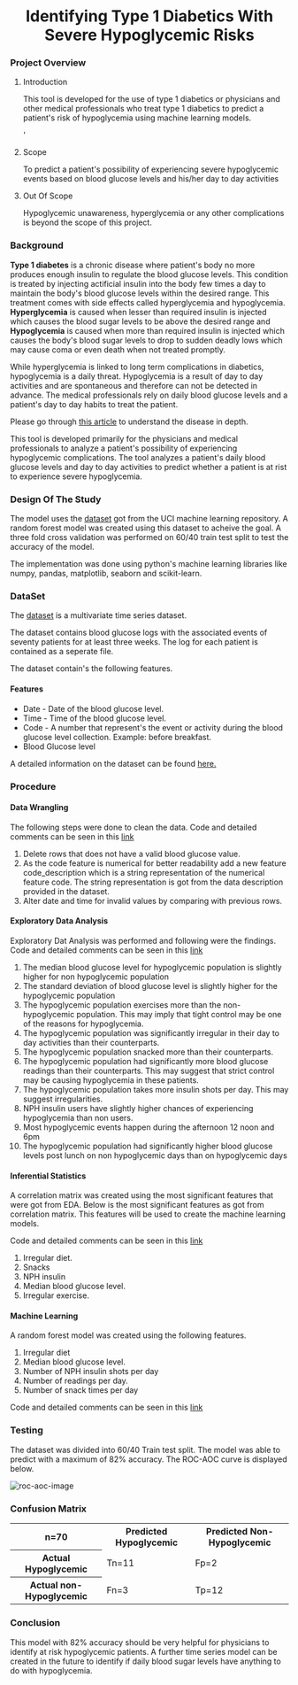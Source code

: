 <H1 style="text-align: center;">Identifying Type 1 Diabetics With Severe Hypoglycemic Risks

</H1>

<H3>Project Overview</H3>
<ol>
<li> Introduction</li>

<P>This tool is developed for the use of type 1 diabetics or physicians and other medical professionals who treat type 1 
diabetics to predict a patient's risk of hypoglycemia using machine learning models.</P>

'<li>Scope</li>

<P> To predict a patient's possibility of experiencing severe hypoglycemic events based on blood glucose levels and his/her
day to day activities</p>

<li>Out Of Scope</li>
<p>Hypoglycemic unawareness, hyperglycemia or any other complications is beyond the scope of this project.</p>

</ol>


<H3>Background</H3>

<P><B>Type 1 diabetes</B> is a chronic disease where patient's body no more produces enough insulin to regulate the blood glucose 
levels. This condition is treated by injecting actificial insulin into the body few times a day to maintain the body's blood 
glucose levels within the desired range. This treatment comes with side effects called hyperglycemia and hypoglycemia. 
<B>Hyperglycemia</B> is caused when lesser than required insulin is injected which causes the blood sugar levels to be above the 
desired range and <B>Hypoglycemia</B> is caused when more than required insulin is injected which causes the body's blood sugar 
levels to drop to sudden deadly lows which may cause coma or even death when not treated promptly.</P>

<P>While hyperglycemia is linked to long term complications in diabetics, hypoglycemia is a daily threat. Hypoglycemia is a 
result of day to day activities and are spontaneous and therefore can not be detected in advance. The medical professionals
rely on daily blood glucose levels and a patient's day to day habits to treat the patient.</P>

<P>Please go through <a href="https://www.webmd.com/diabetes/type-1-diabetes-guide/default.htm">this article</a> to understand 
the disease in depth.</P>

<P> This tool is developed primarily for the physicians and medical professionals to analyze a patient's possibility of
experiencing hypoglycemic complications. The tool analyzes a patient's daily blood glucose levels and day to day activities
to predict whether a patient is at rist to experience severe hypoglycemia.</P>


<H3>Design Of The Study</H3>

<P>The model uses the <a href="https://archive.ics.uci.edu/ml/datasets/diabetes">dataset</a> got from the UCI machine learning 
repository. A random forest model was created using this dataset to acheive the goal. A three fold cross validation was performed on 60/40 train test split to test the accuracy of the model.</P>

<P>The implementation was done using python's machine learning libraries like numpy, pandas, matplotlib, seaborn and scikit-learn.

<H3>DataSet</H3>

<p>The <a href="https://archive.ics.uci.edu/ml/datasets/diabetes">dataset</a> is a multivariate time series dataset.</p>

<P>The dataset contains blood glucose logs with the associated events of seventy patients for at least three weeks. The log 
for each patient is contained as a seperate file.</p> The dataset contain's the following features.

<H4>Features</H4>
<ul>
<li> Date - Date of the blood glucose level.</li>
<li> Time - Time of the blood glucose level.</li>
<li> Code - A number that represent's the event or activity during the blood glucose level collection. Example: before breakfast.</li>
<li> Blood Glucose level</li>
</ul>

A detailed information on the dataset can be found <a href="https://archive.ics.uci.edu/ml/datasets/diabetes">here.</a>

<H3>Procedure</H3>

<H4>Data Wrangling</H4>

The following steps were done to clean the data. Code and detailed comments can be seen in this 
<a href="https://github.com/johngunaseelan/Hypoglycemia-Detection/blob/master/Code/Data-Wrangling.ipynb">link</a>

<ol>
<li>Delete rows that does not have a valid blood glucose value.</li>
<li>As the code feature is numerical for better readability add a new feature code_description which is a string representation
of the numerical feature code. The string representation is got from the data description provided in the dataset.</li>
<li>Alter date and time for invalid values by comparing with previous rows.</li>
</ol>

<H4>Exploratory Data Analysis</H4>

<P>Exploratory Dat Analysis was performed and following were the findings. Code and detailed comments can be seen in this 
<a href="https://github.com/johngunaseelan/Hypoglycemia-Detection/blob/master/Code/EDA.ipynb">link</a></P>

<ol>
<li>The median blood glucose level for hypoglycemic population is slightly higher for non hypoglycemic population</li>
<li>The standard deviation of blood glucose level is slightly higher for the hypoglycemic population</li>
<li>The hypoglycemic population exercises more than the non-hypoglycemic population. This may imply that tight control may be one of the reasons for hypoglycemia.</li>
<li>The hypoglycemic population was significantly irregular in their day to day activities than their counterparts.</li>
<li>The hypoglycemic population snacked more than their counterparts.</li>
<li>The hypoglycemic population had significantly more blood glucose readings than their counterparts. This may suggest that strict control may be causing hypoglycemia in these patients.</li>
<li>The hypoglycemic population takes more insulin shots per day. This may suggest irregularities. </li>
<li>NPH insulin users have slightly higher chances of experiencing hypoglycemia than non users.</li>
<li>Most hypoglycemic events happen during the afternoon 12 noon and 6pm</li>
<li>The hypoglycemic population had significantly higher blood glucose levels post lunch on non hypoglycemic days than on hypoglycemic days</li>
</ol>

<H4>Inferential Statistics</H4>

<P>A correlation matrix was created using the most significant features that were got from EDA. Below is the most significant 
features as got from correlation matrix. This features will be used to create the machine learning models.</P>

<P>Code and detailed comments can be seen in this 
<a href="https://github.com/johngunaseelan/Hypoglycemia-Detection/blob/master/Code/Inferential-Statistics.ipynb">link
</a></P>

<ol>
<li>Irregular diet.</li>
<li>Snacks</li>
<li>NPH insulin</li>
<li>Median blood glucose level.</li>
<li>Irregular exercise.</li>
</ol>

<H4>Machine Learning</H4>

A random forest model was created using the following features.

<ol>
<li> Irregular diet</li>
<li> Median blood glucose level.</li>
<li> Number of NPH insulin shots per day</li>
<li> Number of readings per day. </li>
<li> Number of snack times per day</li>
</ol>

Code and detailed comments can be seen in this 
<a href="https://github.com/johngunaseelan/Hypoglycemia-Detection/blob/master/Code/Machine%20Learning.ipynb">link</a>

<H3>Testing</H3>

The dataset was divided into 60/40 Train test split. The model was able to predict with a maximum of 82% accuracy. The ROC-AOC
curve is displayed below.

![roc-aoc-image](https://github.com/johngunaseelan/Hypoglycemia-Detection/tree/DataWrangling/Meta/roc-aoc.png "")

<H3>Confusion Matrix</H3>

<table>
  <tr>
    <th>n=70</th>
    <th>Predicted Hypoglycemic</th>
    <th>Predicted Non-Hypoglycemic</th>
  </tr>
  <tr>
    <th>Actual Hypoglycemic</th>
    <td>Tn=11</td>
    <td>Fp=2</td>
  </tr>
  <tr>
    <th>Actual non-Hypoglycemic</th>
    <td>Fn=3</td>
    <td>Tp=12</td>
  </tr>
</table>

<H3>Conclusion</H3>

This model with 82% accuracy should be very helpful for physicians to identify at risk hypoglycemic patients. A further time
series model can be created in the future to identify if daily blood sugar levels have anything to do with hypoglycemia.
